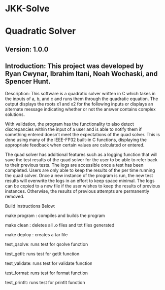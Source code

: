 # JKK-Solve
# Quadratic Solver

## Version: 1.0.0
## Introduction: This project was developed by Ryan Cwynar, Ibrahim Itani, Noah Wochaski, and Spencer Hunt.

Description: This software is a quadratic solver written in C which takes in the inputs of a, b, and c and runs them through the quadratic equation. The output displays the roots x1 and x2 for the following inputs or displays an alternate message indicating whether or not the answer contains complex solutions.

With validation, the program has the functionality to also detect discrepancies within the input of a user and is able to notify them if something entered doesn't meet the expectations of the quad solver. This is done using many of the IEEE-FP32 built-in C functions, displaying the appropriate feedback when certain values are calculated or entered.

The quad solver has additional features such as a logging function that will save the test results of the quad solver for the user to be able to refer back to their previous tests. The logs are accessible once a test has been completed. Users are only able to keep the results of the per time running the quad solver. Once a new instance of the program is run, the new test results will overwrite the logs in an effort to keep space minimal. The logs can be copied to a new file if the user wishes to keep the results of previous instances. Otherwise, the results of previous attempts are permanently removed.

Build Instructions Below:

make program : compiles and builds the program


make clean : deletes all .o files and txt files generated


make deploy : creates a tar file


test_qsolve: runs test for qsolve function


test_getIt: runs test for getIt function


test_validate: runs test for validate function
	

test_format: runs test for format function
	

test_printIt: runs test for printIt function
